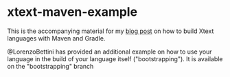 xtext-maven-example
===================

This is the accompanying material for my [blog post](http://mnmlst-dvlpr.blogspot.de/2014/08/building-xtext-languages-with-maven-and.html) on how to build Xtext languages with Maven and Gradle.

@LorenzoBettini has provided an additional example on how to use your language in the build of your language itself ("bootstrapping"). It is available on the "bootstrapping" branch
